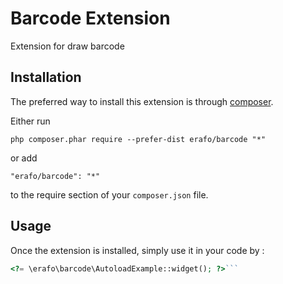 Barcode Extension
=================
Extension for draw barcode

Installation
------------

The preferred way to install this extension is through [composer](http://getcomposer.org/download/).

Either run

```
php composer.phar require --prefer-dist erafo/barcode "*"
```

or add

```
"erafo/barcode": "*"
```

to the require section of your `composer.json` file.


Usage
-----

Once the extension is installed, simply use it in your code by  :

```php
<?= \erafo\barcode\AutoloadExample::widget(); ?>```